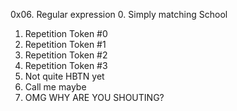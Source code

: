 0x06. Regular expression
0. Simply matching School
1. Repetition Token #0
2. Repetition Token #1
3. Repetition Token #2
4. Repetition Token #3
5. Not quite HBTN yet
6. Call me maybe
7. OMG WHY ARE YOU SHOUTING?
